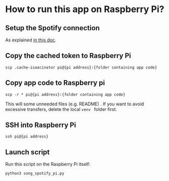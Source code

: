 # How to run this app on Raspberry Pi?

## Setup the Spotify connection

As explained [in this doc](./how-to-setup-spotify-connection.md).

## Copy the cached token to Raspberry Pi

`scp .cache-isaacinator pi@{pi address}:{folder containing app code}`

## Copy app code to Raspberry pi

`scp -r * pi@{pi address}:{folder containing app code}`

This will some unneeded files (e.g. README) . If you want to avoid excessive transfers, delete the local `venv ` folder first.

## SSH into Raspberry Pi

`ssh pi@{pi address}`

## Launch script

Run this script on the Raspberry Pi itself:

`python3 song_spotify_pi.py`